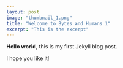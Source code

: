 ```yaml
---
layout: post
image: "thumbnail_1.png"
title: "Welcome to Bytes and Humans 1"
excerpt: "This is the excerpt"
---
```


**Hello world**, this is my first Jekyll blog post.

I hope you like it!
